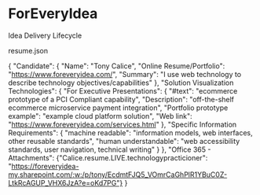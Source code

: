 # ForEveryIdea
Idea Delivery Lifecycle

resume.json

{
    "Candidate": {
        "Name": "Tony Calice",
        "Online Resume/Portfolio": "https://www.foreveryidea.com/",
        "Summary": "I use web technology to describe technology objectives/capabilities"
    },
    "Solution Visualization Technologies": {
        "For Executive Presentations": {
            "#text": "ecommerce prototype of a PCI Compliant capability",
            "Description": "off-the-shelf ecommerce microservice payment integration",
            "Portfolio prototype example": "example cloud platform solution",
            "Web link": "https://www.foreveryidea.com/services.html"
        },
        "Specific Information Requirements": {
            "machine readable": "information models, web interfaces, other reusable standards",
            "human understandable": "web accessibility standards, user navigation, technical writing"
        }
    },
    "Office 365 - Attachments": {"Calice.resume.LIVE.technologypracticioner": "https://foreveryidea-my.sharepoint.com/:w:/p/tony/EcdmtFJQ5_VOmrCaGhPlR1YBuC0Z-LtkRcAGUP_VHX6JzA?e=oKd7PG"}
}
